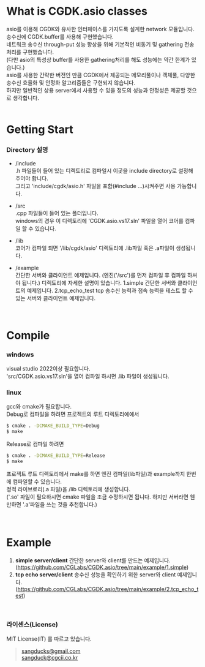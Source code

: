 # What is CGDK.asio classes
asio를 이용해 CGDK와 유사한 인터페이스를 가지도록 설계한 network 모듈입니다.<br>
송수신에 CGDK.buffer를 사용해 구현했습니다.<br>
네트워크 송수신 through-put 성능 향상을 위해 기본적인 비동기 및 gathering 전송 처리를 구현했습니다.<br>
(다만 asio의 특성상 buffer를 사용한 gathering처리를 해도 성능에는 약간 한계가 있습니다.)<br>
asio를 사용한 간략한 버전인 만큼 CGDK에서 제공되는 메모리풀이나 객체풀, 다양한 송수신 효율화 및 안정화 알고리즘들은 구현되지 않습니다. <br>
하지만 일반적인 상용 server에서 사용할 수 있을 정도의 성능과 안정성은 제공할 것으로 생각합니다.<br>
<br>

# Getting Start
### Directory 설명
- /include<br>
.h 파일들이 들어 있는 디렉토리로 컴파일시 이곳을 include directory로 설정해 주어야 합니다.<br>
그리고 'include/cgdk/asio.h' 파일을 포함(#include ...)시켜주면 사용 가능합니다.<br>

- /src <br>
.cpp 파일들이 들어 있는 폴더입니다.<br>
windows의 경우 이 디렉토리에 'CGDK.asio.vs17.sln' 파일을 열어 코어를 컴파일 할 수 있습니다.<br>

- /lib<br>
코어가 컴파일 되면 '/lib/cgdk/asio' 디렉토리에 .lib파일 혹은 .a파일이 생성됩니다.<br>

- /example<br>
간단한 서버와 클라이언트 예제입니다.
(엔진('/src')를 먼저 컴파일 후 컴파일 하셔야 됩니다.)
디렉토리에 자세한 설명이 있습니다.
1.simple 간단한 서버와 클라이언트의 예제입니다.
2.tcp_echo_test tcp 송수신 능력과 접속 능력을 테스트 할 수 있는 서버와 클라이언트 예제입니다.

<br>

# Compile
### windows
visual studio 2022이상 필요합니다.<br>
'src/CGDK.asio.vs17.sln'을 열어 컴파일 하시면 .lib 파일이 생성됩니다.<br>

### linux
gcc와 cmake가 필요합니다.<br>
Debug로 컴파일을 하려면 프로젝트의 루트 디렉토리에에서<br>
```bash
$ cmake . -DCMAKE_BUILD_TYPE=Debug
$ make
```
Release로 컴파일 하려면<br>
```bash
$ cmake . -DCMAKE_BUILD_TYPE=Release
$ make
```
프로젝트 루트 디렉토리에서 make를 하면 엔진 컴파일(lib파일)과 example까지 한번에 컴파일할 수 있습니다.<br>
정적 라이브로리(.a 파일)을 /lib 디렉토리에 생성합니다.<br>
('.so' 파일이 필요하시면 cmake 파일을 조금 수정하시면 됩니다. 하지만 서버라면 웬만하면 '.a'파일을 쓰는 것을 추천합니다.)<br>
<br>
<br>
# Example<br>
1. __simple server/client__ 간단한 server와 client를 만드는 예제입니다. (https://github.com/CGLabs/CGDK.asio/tree/main/example/1.simple)<br>
2. __tcp echo server/client__ 송수신 성능을 확인하기 위한 server와 client 예제입니다.(https://github.com/CGLabs/CGDK.asio/tree/main/example/2.tcp_echo_test)<br>
<br>

### 라이센스(License)<br>

   MIT License(IT) 를 따르고 있습니다.<br>

> sangducks@gmail.com<br>
> sangduck@cgcii.co.kr<br>

